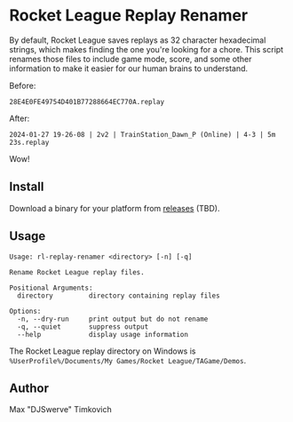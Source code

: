 # Rocket League Replay Renamer

By default, Rocket League saves replays as 32 character hexadecimal strings, which makes finding the one you're looking for a chore. This script renames those files to include game mode, score, and some other information to make it easier for our human brains to understand.

Before:

```
28E4E0FE49754D401B77288664EC770A.replay
```

After:

```
2024-01-27 19-26-08 | 2v2 | TrainStation_Dawn_P (Online) | 4-3 | 5m 23s.replay
```

Wow!

## Install

Download a binary for your platform from [releases](https://github.com/mtimkovich/rl-replay-renamer/releases) (TBD).

## Usage

```
Usage: rl-replay-renamer <directory> [-n] [-q]

Rename Rocket League replay files.

Positional Arguments:
  directory         directory containing replay files

Options:
  -n, --dry-run     print output but do not rename
  -q, --quiet       suppress output
  --help            display usage information
```

The Rocket League replay directory on Windows is `%UserProfile%/Documents/My Games/Rocket League/TAGame/Demos`.

## Author

Max "DJSwerve" Timkovich
